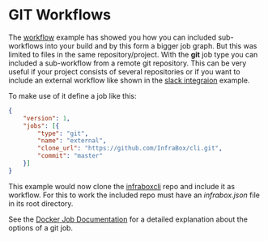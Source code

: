 GIT Workflows
=============

The [workflow](/workflows) example has showed you how you can included sub-workflows into your build and by this form a bigger job graph. But this was limited to files in the same repository/project. With the **git** job type  you can included a sub-workflow from a remote git repository. This can be very useful if your project consists of several repositories or if you want to include an external workflow like shown in the [slack integraion](/slack) example.

To make use of it define a job like this:

```json
{
    "version": 1,
    "jobs": [{
        "type": "git",
        "name": "external",
        "clone_url": "https://github.com/InfraBox/cli.git",
        "commit": "master"
    }]
}
```

This example would now clone the [infraboxcli](https://github.com/infrabox/cli) repo and include it as workflow. For this to work the included repo must have an *infrabox.json* file in its root directory.

See the [Docker Job Documentation](https://infrabox.ninja/docs/) for a detailed explanation about the options of a git job.
